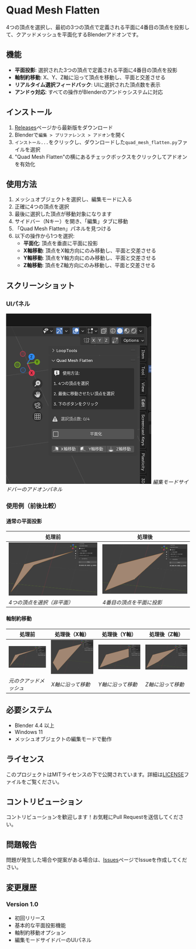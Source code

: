 # Quad Mesh Flatten

4つの頂点を選択し、最初の3つの頂点で定義される平面に4番目の頂点を投影して、クアッドメッシュを平面化するBlenderアドオンです。

## 機能

- **平面投影**: 選択された3つの頂点で定義される平面に4番目の頂点を投影
- **軸制約移動**: X、Y、Z軸に沿って頂点を移動し、平面と交差させる
- **リアルタイム選択フィードバック**: UIに選択された頂点数を表示
- **アンドゥ対応**: すべての操作がBlenderのアンドゥシステムに対応

## インストール

1. [Releases](https://github.com/hip-claude/blender-quad-mesh-flatten/releases)ページから最新版をダウンロード
2. Blenderで`編集 > プリファレンス > アドオン`を開く
3. `インストール...`をクリックし、ダウンロードした`quad_mesh_flatten.py`ファイルを選択
4. "Quad Mesh Flatten"の横にあるチェックボックスをクリックしてアドオンを有効化

## 使用方法

1. メッシュオブジェクトを選択し、編集モードに入る
2. 正確に4つの頂点を選択
3. 最後に選択した頂点が移動対象になります
4. サイドバー（Nキー）を開き、「編集」タブに移動
5. 「Quad Mesh Flatten」パネルを見つける
6. 以下の操作から1つを選択:
   - **平面化**: 頂点を垂直に平面に投影
   - **X軸移動**: 頂点をX軸方向にのみ移動し、平面と交差させる
   - **Y軸移動**: 頂点をY軸方向にのみ移動し、平面と交差させる
   - **Z軸移動**: 頂点をZ軸方向にのみ移動し、平面と交差させる

## スクリーンショット

### UIパネル
![Quad Mesh Flatten Panel](screenshots/panel.png)
*編集モードサイドバーのアドオンパネル*

### 使用例（前後比較）

#### 通常の平面投影
| 処理前 | 処理後 |
|--------|-------|
| ![平面化前](screenshots/before_normal.png) | ![平面化後](screenshots/after_normal.png) |
| *4つの頂点を選択（非平面）* | *4番目の頂点を平面に投影* |

#### 軸制約移動
| 処理前 | 処理後（X軸） | 処理後（Y軸） | 処理後（Z軸） |
|--------|----------------|----------------|----------------|
| ![軸移動前](screenshots/before_axis.png) | ![X軸移動後](screenshots/after_x.png) | ![Y軸移動後](screenshots/after_y.png) | ![Z軸移動後](screenshots/after_z.png) |
| *元のクアッドメッシュ* | *X軸に沿って移動* | *Y軸に沿って移動* | *Z軸に沿って移動* |

## 必要システム

- Blender 4.4 以上
- Windows 11
- メッシュオブジェクトの編集モードで動作

## ライセンス

このプロジェクトはMITライセンスの下で公開されています。詳細は[LICENSE](LICENSE)ファイルをご覧ください。

## コントリビューション

コントリビューションを歓迎します！お気軽にPull Requestを送信してください。

## 問題報告

問題が発生した場合や提案がある場合は、[Issues](https://github.com/hip-claude/blender-quad-mesh-flatten/issues)ページでIssueを作成してください。

## 変更履歴

### Version 1.0
- 初回リリース
- 基本的な平面投影機能
- 軸制約移動オプション
- 編集モードサイドバーのUIパネル